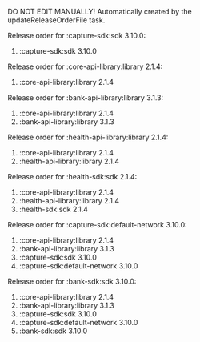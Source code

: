 DO NOT EDIT MANUALLY!
Automatically created by the updateReleaseOrderFile task.

Release order for :capture-sdk:sdk 3.10.0:
 1. :capture-sdk:sdk 3.10.0

Release order for :core-api-library:library 2.1.4:
 1. :core-api-library:library 2.1.4

Release order for :bank-api-library:library 3.1.3:
 1. :core-api-library:library 2.1.4
 2. :bank-api-library:library 3.1.3

Release order for :health-api-library:library 2.1.4:
 1. :core-api-library:library 2.1.4
 2. :health-api-library:library 2.1.4

Release order for :health-sdk:sdk 2.1.4:
 1. :core-api-library:library 2.1.4
 2. :health-api-library:library 2.1.4
 3. :health-sdk:sdk 2.1.4

Release order for :capture-sdk:default-network 3.10.0:
 1. :core-api-library:library 2.1.4
 2. :bank-api-library:library 3.1.3
 3. :capture-sdk:sdk 3.10.0
 4. :capture-sdk:default-network 3.10.0

Release order for :bank-sdk:sdk 3.10.0:
 1. :core-api-library:library 2.1.4
 2. :bank-api-library:library 3.1.3
 3. :capture-sdk:sdk 3.10.0
 4. :capture-sdk:default-network 3.10.0
 5. :bank-sdk:sdk 3.10.0

